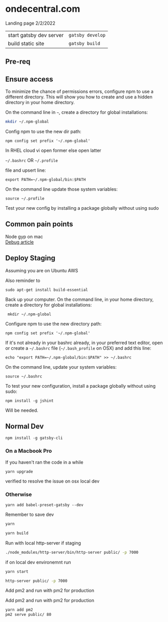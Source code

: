 # ondecentral.com


Landing page 2/2/2022


| | |
|-|-|
|start gatsby dev server|`gatsby develop`|
|build static site|`gatsby build` |





## Pre-req

## Ensure access

To minimize the chance of permissions errors, configure npm to use a different directory. This will show you how to create and use a hidden directory in your home directory.

On the command line in `~`, create a directory for global installations:

```bash
mkdir ~/.npm-global
```

Config npm to use the new dir path:

`npm config set prefix '~/.npm-global'`

In RHEL cloud vi open former else open latter

`~/.bashrc` OR `~/.profile`

file and upsert line:

`export PATH=~/.npm-global/bin:$PATH`

On the command line update those system variables:

`source ~/.profile`

Test your new config by installing a package globally without using sudo

## Common pain points

Node gyp on mac  
[Debug article](https://codeforgeek.com/make-failed-with-exit-code-2/)

## Deploy Staging

Assuming you are on Ubuntu AWS

Also reminder to

```
sudo apt-get install build-essential
```

Back up your computer.
On the command line, in your home directory, create a directory for global installations:

```
 mkdir ~/.npm-global
```

Configure npm to use the new directory path:

```
npm config set prefix '~/.npm-global'
```

If it's not already in your bashrc already, in your preferred text editor, open or create a `~/.bashrc` file (`~/.bash_profile` on OSX) and add this line:

```
echo "export PATH=~/.npm-global/bin:$PATH" >> ~/.bashrc
```

On the command line, update your system variables:

```
source ~/.bashrc
```

To test your new configuration, install a package globally without using sudo:

```
npm install -g jshint
```

Will be needed.

## Normal Dev

```
npm install -g gatsby-cli
```

### On a Macbook Pro

If you haven't ran the code in a while

`yarn upgrade`

verified to resolve the issue on osx local dev

### Otherwise

```
yarn add babel-preset-gatsby --dev
```

Remember to save dev

```zsh
yarn
```

```zsh
yarn build
```

Run with local http-server if staging

```zsh
./node_modules/http-server/bin/http-server public/ -p 7000
```

if on local dev environemnt run

```zsh
yarn start
```

```zsh
http-server public/ -p 7000
```

Add pm2 and run with pm2 for production



Add pm2 and run with pm2 for production

```zsh
yarn add pm2
pm2 serve public/ 80
```

